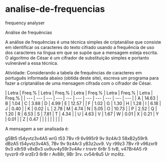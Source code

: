 # analise-de-frequencias
frequency analyser



Análise de frequências


A análise de frequências é uma técnica simples de criptanálise que consiste em identificar os caracteres do texto cifrado usando a frequência de uso dos caracteres na língua em que se supõe que a mensagem esteja escrita. O algoritmo de César é um cifrador de substituição simples e portanto vulnerável a essa técnica.


Atividade: Considerando a tabela de frequências de caracteres em português informada abaixo (obtida deste site), escreva um programa para fazer a criptanálise de uma mensagem cifrada com o cifrador de César.


| Letra | Freq.% | Letra | Freq.% | Letra | Freq.% | Letra | Freq.% | Letra | Freq.% |
| --- | --- | --- | --- | --- | --- | --- | --- | --- | --- | --- |
| A | 14.63 | B | 1.04 | C | 3.88 | D | 4.99 | E | 12.57 |
| F | 1.02 | G | 1.30 | H | 1.28 | I | 6.18 | J | 0.40 |
| K | 0.02 | L | 2.78 | M | 4.74 | N | 5.05 | O | 10.73 |
| P | 2.52 | Q | 1.20 | R | 6.53 | S | 7.81 | T | 4.34 |
| U | 4.63 | V | 1.67 | W | 0.01 | X | 0.21 | Y | 0.01 |
| Z | 0.47 | | | | | | | | |


A mensagem a ser analisada é:


g5Bt5 t54yvtz3v4A5 wrG t53 7Bv r9 6v995r9 9v 9z4Ar3
58xB2y59r9. dBzA5 t54yvtz3v4A5, 7Bv 9v 9z4Ar3
yB3z2uv9. Vy r99z3 7Bv r9 v96zxr9 9v3 x8r59 v8xBv3
uv9uv4y59r3v4Av r trsvtr 6r8r 5 tvB, v47Br4A5 r9
tyvzr9 r9 srzEr3 6r8r r Av88r, 9Br 3rv.
cv54r8u5 Ur mz4tz.


